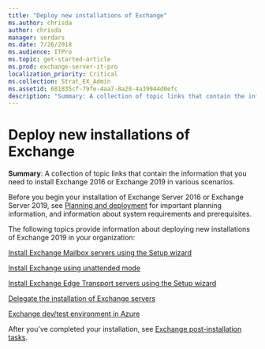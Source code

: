 ```yaml
---
title: "Deploy new installations of Exchange"
ms.author: chrisda
author: chrisda
manager: serdars
ms.date: 7/26/2018
ms.audience: ITPro
ms.topic: get-started-article
ms.prod: exchange-server-it-pro
localization_priority: Critical
ms.collection: Strat_EX_Admin
ms.assetid: 681835cf-79fe-4aa7-8a28-4a39944d0efc
description: "Summary: A collection of topic links that contain the information that you need to install Exchange 2016 or Exchange 2019 in various scenarios."
---
```


# Deploy new installations of Exchange

 **Summary**: A collection of topic links that contain the information that you need to install Exchange 2016 or Exchange 2019 in various scenarios.

Before you begin your installation of Exchange Server 2016 or Exchange Server 2019, see [Planning and deployment](../../plan-and-deploy/plan-and-deploy.md) for important planning information, and information about system requirements and prerequisites.
  
The following topics provide information about deploying new installations of Exchange 2019 in your organization:
  
[Install Exchange Mailbox servers using the Setup wizard](install-mailbox-role.md)
  
[Install Exchange using unattended mode](unattended-installs.md)
  
[Install Exchange Edge Transport servers using the Setup wizard](install-edge-transport-role.md)
  
[Delegate the installation of Exchange servers](delegate-installations.md)
  
[Exchange dev/test environment in Azure](create-azure-test-environments.md)
  
After you've completed your installation, see [Exchange post-installation tasks](../../plan-and-deploy/post-installation-tasks/post-installation-tasks.md).

